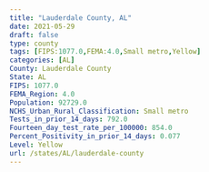 ```yaml
---
title: "Lauderdale County, AL"
date: 2021-05-29
draft: false
type: county
tags: [FIPS:1077.0,FEMA:4.0,Small metro,Yellow]
categories: [AL]
County: Lauderdale County
State: AL
FIPS: 1077.0
FEMA_Region: 4.0
Population: 92729.0
NCHS_Urban_Rural_Classification: Small metro
Tests_in_prior_14_days: 792.0
Fourteen_day_test_rate_per_100000: 854.0
Percent_Positivity_in_prior_14_days: 0.077
Level: Yellow
url: /states/AL/lauderdale-county
---
```



